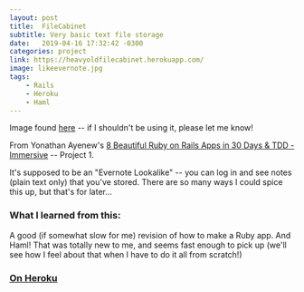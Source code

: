 ```yaml
---
layout: post
title:  FileCabinet
subtitle: Very basic text file storage
date:   2019-04-16 17:32:42 -0300
categories: project
link: https://heavyoldfilecabinet.herokuapp.com/
image: likeevernote.jpg
tags:  
    - Rails
    - Heroku
    - Haml
---
```

Image found [here](https://www.lifehacker.com.au/2013/03/ive-been-using-it-wrong-heres-why-evernote-is-actually-amazing/) -- if I shouldn't be using it, please let me know!

From Yonathan Ayenew's [8 Beautiful Ruby on Rails Apps in 30 Days & TDD - Immersive](https://www.udemy.com/8-beautiful-ruby-on-rails-apps-in-30-days/) -- Project 1. 

It's supposed to be an "Evernote Lookalike" -- you can log in and see notes (plain text only) that you've stored. There are so many ways I could spice this up, but that's for later…

### What I learned from this:
A good (if somewhat slow for me) revision of how to make a Ruby app. And Haml! That was totally new to me, and seems fast enough to pick up (we'll see how I feel about that when I have to do it all from scratch!)

### [On Heroku](https://heavyoldfilecabinet.herokuapp.com/)
